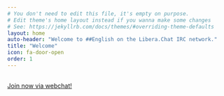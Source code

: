 ```yaml
---
# You don't need to edit this file, it's empty on purpose.
# Edit theme's home layout instead if you wanna make some changes
# See: https://jekyllrb.com/docs/themes/#overriding-theme-defaults
layout: home
auto-header: "Welcome to ##English on the Libera.Chat IRC network."
title: "Welcome"
icon: fa-door-open
order: 1
---
```


<div id="topic" style="margin-bottom: 30px;"></div>
  <script>
    $.getJSON("https://simplescraper.io/api/jtAupao2aSxLlHzrG1cD?apikey=WFA3S9Ex7jWLUVYveQZp7sVdIKrbyXmb&limit=1", function(result){
      var topic = result.data[0]["latest_topic"] +"";
      wotd = topic.search("WotD:");
      wotd = topic.substring(wotd);
      $("#topic").text(wotd);
    });
  </script>

<a href="https://web.libera.chat/##English" class="button">Join now via webchat!</a><br/>
